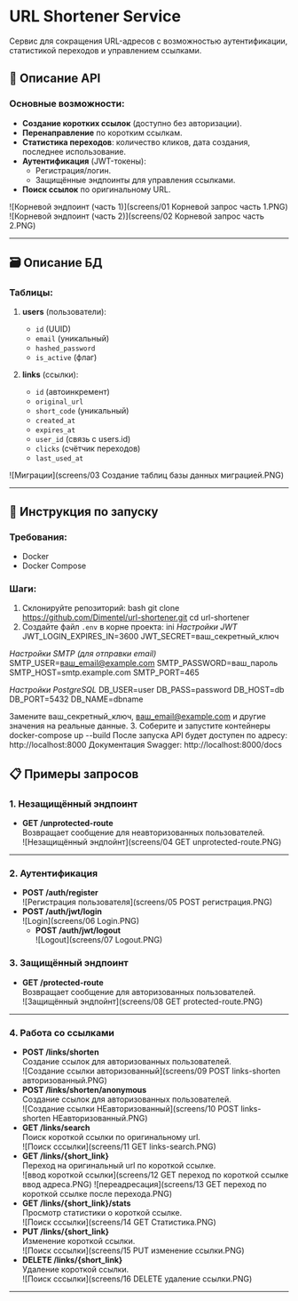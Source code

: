 # URL Shortener Service

Сервис для сокращения URL-адресов с возможностью аутентификации, статистикой переходов и управлением ссылками.

## 📄 Описание API

### Основные возможности:
- **Создание коротких ссылок** (доступно без авторизации).
- **Перенаправление** по коротким ссылкам.
- **Статистика переходов**: количество кликов, дата создания, последнее использование.
- **Аутентификация** (JWT-токены):
  - Регистрация/логин.
  - Защищённые эндпоинты для управления ссылками.
- **Поиск ссылок** по оригинальному URL.

![Корневой эндпоинт (часть 1)](screens/01 Корневой запрос часть 1.PNG)
![Корневой эндпоинт (часть 2)](screens/02 Корневой запрос часть 2.PNG)

---

## 🗃️ Описание БД

### Таблицы:
1. **users** (пользователи):
   - `id` (UUID)
   - `email` (уникальный)
   - `hashed_password`
   - `is_active` (флаг)

2. **links** (ссылки):
   - `id` (автоинкремент)
   - `original_url`
   - `short_code` (уникальный)
   - `created_at`
   - `expires_at`
   - `user_id` (связь с users.id)
   - `clicks` (счётчик переходов)
   - `last_used_at`

![Миграции](screens/03 Создание таблиц базы данных миграцией.PNG)

---

## 🚀 Инструкция по запуску

### Требования:
- Docker
- Docker Compose

### Шаги:
1. Склонируйте репозиторий:
   bash
   git clone https://github.com/Dimentel/url-shortener.git
   cd url-shortener
2. Создайте файл `.env` в корне проекта:
ini
*Настройки JWT*
JWT_LOGIN_EXPIRES_IN=3600
JWT_SECRET=ваш_секретный_ключ

*Настройки SMTP (для отправки email)*
SMTP_USER=ваш_email@example.com
SMTP_PASSWORD=ваш_пароль
SMTP_HOST=smtp.example.com
SMTP_PORT=465

*Настройки PostgreSQL*
DB_USER=user
DB_PASS=password
DB_HOST=db
DB_PORT=5432
DB_NAME=dbname

Замените ваш_секретный_ключ, ваш_email@example.com и другие значения на реальные данные.
3. Соберите и запустите контейнеры
docker-compose up --build
После запуска API будет доступен по адресу:
http://localhost:8000
Документация Swagger: http://localhost:8000/docs
## 📋 Примеры запросов

### 1. **Незащищённый эндпоинт**
- **GET /unprotected-route**  
  Возвращает сообщение для неавторизованных пользователей.  
  ![Незащищённый эндпойнт](screens/04 GET unprotected-route.PNG)

---

### 2. **Аутентификация**
- **POST /auth/register**  
  ![Регистрация пользователя](screens/05 POST регистрация.PNG)
- **POST /auth/jwt/login**  
  ![Login](screens/06 Login.PNG)
  - **POST /auth/jwt/logout**  
  ![Logout](screens/07 Logout.PNG)
### 3. **Защищённый эндпоинт**
- **GET /protected-route**  
  Возвращает сообщение для авторизованных пользователей.  
  ![Защищённый эндпойнт](screens/08 GET protected-route.PNG)

---
### 4. **Работа со ссылками**
- **POST /links/shorten**  
  Создание ссылок для авторизованных пользователей.  
  ![Создание ссылки авторизованный](screens/09 POST links-shorten авторизованный.PNG)
- **POST /links/shorten/anonymous**  
  Создание ссылок для авторизованных пользователей.  
  ![Создание ссылки НЕавторизованный](screens/10 POST links-shorten НЕавторизованный.PNG)
- **GET /links/search**  
  Поиск короткой ссылки по оригинальному url.  
  ![Поиск сссылки](screens/11 GET links-search.PNG)
- **GET /links/{short_link}**  
  Переход на оригинальный url по короткой ссылке.  
  ![ввод короткой ссылки](screens/12 GET переход по короткой ссылке ввод адреса.PNG)
  ![переадресация](screens/13 GET переход по короткой ссылке после перехода.PNG)
- **GET /links/{short_link}/stats**  
  Просмотр статистики о короткой ссылке.  
  ![Поиск сссылки](screens/14 GET Статистика.PNG)
- **PUT /links/{short_link}**  
  Изменение короткой ссылки.  
  ![Поиск сссылки](screens/15 PUT изменение ссылки.PNG)
- **DELETE /links/{short_link}**  
  Удаление короткой ссылки.  
  ![Поиск сссылки](screens/16 DELETE удаление ссылки.PNG)
---